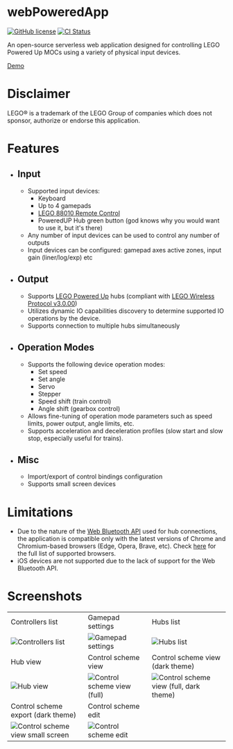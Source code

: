 # webPoweredApp

[![GitHub license](https://img.shields.io/github/license/nvsukhanov/webPoweredApp)](https://github.com/nvsukhanov/webPoweredApp/blob/main/LICENSE.md)
[![CI Status](https://github.com/nvsukhanov/webPoweredApp/actions/workflows/ci.yml/badge.svg)](https://github.com/nvsukhanov/webPoweredApp/actions)

An open-source serverless web application designed for controlling LEGO Powered Up MOCs using a variety of physical input devices.

[Demo](https://webpoweredapp.pages.dev)

# Disclaimer

LEGO® is a trademark of the LEGO Group of companies which does not sponsor, authorize or endorse this application.

# Features

- ## Input
    - Supported input devices:
        - Keyboard
        - Up to 4 gamepads
        - [LEGO 88010 Remote Control](https://www.lego.com/en-us/product/remote-control-88010)
        - PoweredUP Hub green button (god knows why you would want to use it, but it's there)
    - Any number of input devices can be used to control any number of outputs
    - Input devices can be configured: gamepad axes active zones, input gain (liner/log/exp) etc

- ## Output
    - Supports [LEGO Powered Up](https://www.lego.com/en-us/themes/powered-up/about) hubs (compliant with [LEGO Wireless Protocol v3.0.00](https://lego.github.io/lego-ble-wireless-protocol-docs/index.html))
    - Utilizes dynamic IO capabilities discovery to determine supported IO operations by the device.
    - Supports connection to multiple hubs simultaneously

- ## Operation Modes
    - Supports the following device operation modes:
        - Set speed
        - Set angle
        - Servo
        - Stepper
        - Speed shift (train control)
        - Angle shift (gearbox control)
    - Allows fine-tuning of operation mode parameters such as speed limits, power output, angle limits, etc.
    - Supports acceleration and deceleration profiles (slow start and slow stop, especially useful for trains).

- ## Misc
    - Import/export of control bindings configuration
    - Supports small screen devices

# Limitations

- Due to the nature of the [Web Bluetooth API](https://developer.mozilla.org/en-US/docs/Web/API/Web_Bluetooth_API) used for hub connections, the application is compatible only with the latest versions of Chrome and Chromium-based browsers (Edge, Opera, Brave, etc). Check [here](https://caniuse.com/web-bluetooth) for the full list of supported browsers.
- iOS devices are not supported due to the lack of support for the Web Bluetooth API.

# Screenshots

|                                                                                                                                                       |                                                                                                                                          |                                                                                                                                                           |
|-------------------------------------------------------------------------------------------------------------------------------------------------------|------------------------------------------------------------------------------------------------------------------------------------------|-----------------------------------------------------------------------------------------------------------------------------------------------------------|
| Controllers list                                                                                                                                      | Gamepad settings                                                                                                                         | Hubs list                                                                                                                                                 |
| ![Controllers list](https://raw.github.com/nvsukhanov/nvsukhanov.github.io/main/webPowereApp/screenshots/controllers-full.png?raw=True)               | ![Gamepad settings](https://raw.github.com/nvsukhanov/nvsukhanov.github.io/main/webPowereApp/screenshots/gamepad-full.png?raw=True)      | ![Hubs list](https://raw.github.com/nvsukhanov/nvsukhanov.github.io/main/webPowereApp/screenshots/hubs-full.png?raw=True)                                 |
| Hub view                                                                                                                                              | Control scheme view                                                                                                                      | Control scheme view (dark theme)                                                                                                                          |
| ![Hub view](https://raw.github.com/nvsukhanov/nvsukhanov.github.io/main/webPowereApp/screenshots/hub-full.png?raw=True)                               | ![Control scheme view (full)](https://raw.github.com/nvsukhanov/nvsukhanov.github.io/main/webPowereApp/screenshots/cs-full.png?raw=True) | ![Control scheme view (full, dark theme)](https://raw.github.com/nvsukhanov/nvsukhanov.github.io/main/webPowereApp/screenshots/cs-dark-full.png?raw=True) |
| Control scheme export (dark theme)                                                                                                                    | Control scheme edit                                                                                                                      |                                                                                                                                                           |
| ![Control scheme view small screen](https://raw.github.com/nvsukhanov/nvsukhanov.github.io/main/webPowereApp/screenshots/cs-export-dark.png?raw=True) | ![Control scheme edit](https://raw.github.com/nvsukhanov/nvsukhanov.github.io/main/webPowereApp/screenshots/cs-edit-full.png?raw=True)   |                                                                                                                                                           |
